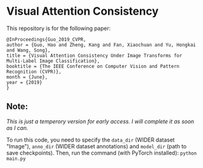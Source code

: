 # Visual Attention Consistency
This repository is for the following paper:
```
@InProceedings{Guo_2019_CVPR,
author = {Guo, Hao and Zheng, Kang and Fan, Xiaochuan and Yu, Hongkai and Wang, Song},
title = {Visual Attention Consistency Under Image Transforms for Multi-Label Image Classification},
booktitle = {The IEEE Conference on Computer Vision and Pattern Recognition (CVPR)},
month = {June},
year = {2019}
}
```


## Note:
*This is just a temperory version for early access. I will complete it as soon as I can.*

To run this code, you need to specify the `data_dir` (WIDER dataset "Image"), `anno_dir` (WIDER dataset annotations) and `model_dir` (path to save checkpoints). Then, run the command (with PyTorch installed):
`python main.py`